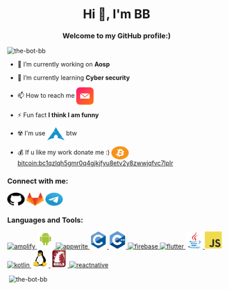 <h1 align="center">Hi 👋, I'm BB</h1>
<h3 align="center">Welcome to my GitHub profile:)</h3>

<p align="left"> <img src="https://komarev.com/ghpvc/?username=the-bot-bb&label=Profile%20views&color=0000ff&style=flat" alt="the-bot-bb" /> </p>

- 🔭 I’m currently working on **Aosp**

- 🌱 I’m currently learning **Cyber security**

- 📫 How to reach me **<a href="mailto:bot7pf94ncl@proton.me?subject=Hello👋&body=How can I help you?"><img align="center" src="https://github.com/The-Bot-BB/The-Bot-BB/blob/main/mail.svg" alt="bot7pf94ncl@proton.me" height="40" width="40" /></a>**

- ⚡ Fun fact **I think I am funny**

- ☢️ I'm use **<a href="https://archlinux.org/" target="blank"><img align="center" src="https://github.com/The-Bot-BB/The-Bot-BB/blob/main/archlinux.svg" alt="https://archlinux.org/" height="30" width="40" /></a>** btw

- 💰 If u like my work donate me :) <a href="http://KristinitaTest.github.io/donate/Bitcoin-Redirect"><img align="center" src="https://github.com/The-Bot-BB/The-Bot-BB/blob/main/bitcoin.svg" height="30" width="40" > bitcoin:bc1qzlqh5gmr0q4gjkjfyu8etv2y8zwwjqfvc7lplr </a>

<h3 align="left">Connect with me:</h3>
<p align="left">
<a href="https://github.com/The-Bot-BB" target="blank"><img align="center" src="https://github.com/The-Bot-BB/The-Bot-BB/blob/main/github.svg" alt="https://github.com/The-Bot-BB" height="30" width="40" /></a>
<a href="https://gitlab.com/The-Bot-BB" target="blank"><img align="center" src="https://github.com/The-Bot-BB/The-Bot-BB/blob/main/gitlab.svg" alt="https://gitlab.com/The-Bot-BB" height="30" width="40" /></a>
<a href="https://t.me/B0TRICK" target="blank"><img align="center" src="https://github.com/The-Bot-BB/The-Bot-BB/blob/main/telegram.svg" alt="https://t.me/B0TRICK" height="30" width="40" /></a>
</p>

<h3 align="left">Languages and Tools:</h3>
<p align="left"> <a href="https://aws.amazon.com/amplify/" target="_blank" rel="noreferrer"> <img src="https://docs.amplify.aws/assets/logo-dark.svg" alt="amplify" width="40" height="40"/> </a> <a href="https://developer.android.com" target="_blank" rel="noreferrer"> <img src="https://raw.githubusercontent.com/devicons/devicon/master/icons/android/android-original-wordmark.svg" alt="android" width="40" height="40"/> </a> <a href="https://appwrite.io" target="_blank" rel="noreferrer"> <img src="https://www.vectorlogo.zone/logos/appwriteio/appwriteio-icon.svg" alt="appwrite" width="40" height="40"/> </a> <a href="https://www.cprogramming.com/" target="_blank" rel="noreferrer"> <img src="https://raw.githubusercontent.com/devicons/devicon/master/icons/c/c-original.svg" alt="c" width="40" height="40"/> </a> <a href="https://www.w3schools.com/cpp/" target="_blank" rel="noreferrer"> <img src="https://raw.githubusercontent.com/devicons/devicon/master/icons/cplusplus/cplusplus-original.svg" alt="cplusplus" width="40" height="40"/> </a> <a href="https://firebase.google.com/" target="_blank" rel="noreferrer"> <img src="https://www.vectorlogo.zone/logos/firebase/firebase-icon.svg" alt="firebase" width="40" height="40"/> </a> <a href="https://flutter.dev" target="_blank" rel="noreferrer"> <img src="https://www.vectorlogo.zone/logos/flutterio/flutterio-icon.svg" alt="flutter" width="40" height="40"/> </a> <a href="https://www.java.com" target="_blank" rel="noreferrer"> <img src="https://raw.githubusercontent.com/devicons/devicon/master/icons/java/java-original.svg" alt="java" width="40" height="40"/> </a> <a href="https://developer.mozilla.org/en-US/docs/Web/JavaScript" target="_blank" rel="noreferrer"> <img src="https://raw.githubusercontent.com/devicons/devicon/master/icons/javascript/javascript-original.svg" alt="javascript" width="40" height="40"/> </a> <a href="https://kotlinlang.org" target="_blank" rel="noreferrer"> <img src="https://www.vectorlogo.zone/logos/kotlinlang/kotlinlang-icon.svg" alt="kotlin" width="40" height="40"/> </a> <a href="https://www.linux.org/" target="_blank" rel="noreferrer"> <img src="https://raw.githubusercontent.com/devicons/devicon/master/icons/linux/linux-original.svg" alt="linux" width="40" height="40"/> </a> <a href="https://rubyonrails.org" target="_blank" rel="noreferrer"> <img src="https://raw.githubusercontent.com/devicons/devicon/master/icons/rails/rails-original-wordmark.svg" alt="rails" width="40" height="40"/> </a> <a href="https://reactnative.dev/" target="_blank" rel="noreferrer"> <img src="https://reactnative.dev/img/header_logo.svg" alt="reactnative" width="40" height="40"/> </a> </p>

<p>&nbsp;<img align="center" src="https://github-readme-stats.vercel.app/api?username=the-bot-bb&show_icons=true&theme=tokyonight&locale=en" alt="the-bot-bb" /></p>
